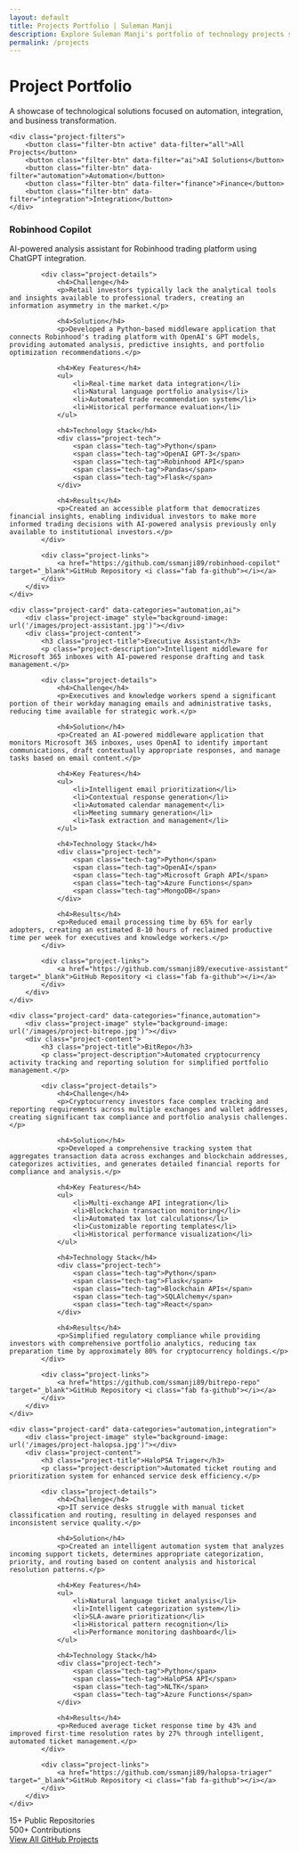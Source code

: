 ```yaml
---
layout: default
title: Projects Portfolio | Suleman Manji
description: Explore Suleman Manji's portfolio of technology projects showcasing cloud architecture, automation, and integration solutions.
permalink: /projects
---
```


<div class="projects-header animate-on-scroll">
    <h1 class="section-title">Project Portfolio</h1>
    <p class="lead-text">A showcase of technological solutions focused on automation, integration, and business transformation.</p>
    
    <div class="project-filters">
        <button class="filter-btn active" data-filter="all">All Projects</button>
        <button class="filter-btn" data-filter="ai">AI Solutions</button>
        <button class="filter-btn" data-filter="automation">Automation</button>
        <button class="filter-btn" data-filter="finance">Finance</button>
        <button class="filter-btn" data-filter="integration">Integration</button>
    </div>
</div>

<div class="projects-grid animate-on-scroll">
    <div class="project-card" data-categories="ai,integration">
        <div class="project-image" style="background-image: url('/images/project-robinhood.jpg')"></div>
        <div class="project-content">
            <h3 class="project-title">Robinhood Copilot</h3>
            <p class="project-description">AI-powered analysis assistant for Robinhood trading platform using ChatGPT integration.</p>
            
            <div class="project-details">
                <h4>Challenge</h4>
                <p>Retail investors typically lack the analytical tools and insights available to professional traders, creating an information asymmetry in the market.</p>
                
                <h4>Solution</h4>
                <p>Developed a Python-based middleware application that connects Robinhood's trading platform with OpenAI's GPT models, providing automated analysis, predictive insights, and portfolio optimization recommendations.</p>
                
                <h4>Key Features</h4>
                <ul>
                    <li>Real-time market data integration</li>
                    <li>Natural language portfolio analysis</li>
                    <li>Automated trade recommendation system</li>
                    <li>Historical performance evaluation</li>
                </ul>
                
                <h4>Technology Stack</h4>
                <div class="project-tech">
                    <span class="tech-tag">Python</span>
                    <span class="tech-tag">OpenAI GPT-3</span>
                    <span class="tech-tag">Robinhood API</span>
                    <span class="tech-tag">Pandas</span>
                    <span class="tech-tag">Flask</span>
                </div>
                
                <h4>Results</h4>
                <p>Created an accessible platform that democratizes financial insights, enabling individual investors to make more informed trading decisions with AI-powered analysis previously only available to institutional investors.</p>
            </div>
            
            <div class="project-links">
                <a href="https://github.com/ssmanji89/robinhood-copilot" target="_blank">GitHub Repository <i class="fab fa-github"></i></a>
            </div>
        </div>
    </div>
    
    <div class="project-card" data-categories="automation,ai">
        <div class="project-image" style="background-image: url('/images/project-assistant.jpg')"></div>
        <div class="project-content">
            <h3 class="project-title">Executive Assistant</h3>
            <p class="project-description">Intelligent middleware for Microsoft 365 inboxes with AI-powered response drafting and task management.</p>
            
            <div class="project-details">
                <h4>Challenge</h4>
                <p>Executives and knowledge workers spend a significant portion of their workday managing emails and administrative tasks, reducing time available for strategic work.</p>
                
                <h4>Solution</h4>
                <p>Created an AI-powered middleware application that monitors Microsoft 365 inboxes, uses OpenAI to identify important communications, draft contextually appropriate responses, and manage tasks based on email content.</p>
                
                <h4>Key Features</h4>
                <ul>
                    <li>Intelligent email prioritization</li>
                    <li>Contextual response generation</li>
                    <li>Automated calendar management</li>
                    <li>Meeting summary generation</li>
                    <li>Task extraction and management</li>
                </ul>
                
                <h4>Technology Stack</h4>
                <div class="project-tech">
                    <span class="tech-tag">Python</span>
                    <span class="tech-tag">OpenAI</span>
                    <span class="tech-tag">Microsoft Graph API</span>
                    <span class="tech-tag">Azure Functions</span>
                    <span class="tech-tag">MongoDB</span>
                </div>
                
                <h4>Results</h4>
                <p>Reduced email processing time by 65% for early adopters, creating an estimated 8-10 hours of reclaimed productive time per week for executives and knowledge workers.</p>
            </div>
            
            <div class="project-links">
                <a href="https://github.com/ssmanji89/executive-assistant" target="_blank">GitHub Repository <i class="fab fa-github"></i></a>
            </div>
        </div>
    </div>
    
    <div class="project-card" data-categories="finance,automation">
        <div class="project-image" style="background-image: url('/images/project-bitrepo.jpg')"></div>
        <div class="project-content">
            <h3 class="project-title">BitRepo</h3>
            <p class="project-description">Automated cryptocurrency activity tracking and reporting solution for simplified portfolio management.</p>
            
            <div class="project-details">
                <h4>Challenge</h4>
                <p>Cryptocurrency investors face complex tracking and reporting requirements across multiple exchanges and wallet addresses, creating significant tax compliance and portfolio analysis challenges.</p>
                
                <h4>Solution</h4>
                <p>Developed a comprehensive tracking system that aggregates transaction data across exchanges and blockchain addresses, categorizes activities, and generates detailed financial reports for compliance and analysis.</p>
                
                <h4>Key Features</h4>
                <ul>
                    <li>Multi-exchange API integration</li>
                    <li>Blockchain transaction monitoring</li>
                    <li>Automated tax lot calculations</li>
                    <li>Customizable reporting templates</li>
                    <li>Historical performance visualization</li>
                </ul>
                
                <h4>Technology Stack</h4>
                <div class="project-tech">
                    <span class="tech-tag">Python</span>
                    <span class="tech-tag">Flask</span>
                    <span class="tech-tag">Blockchain APIs</span>
                    <span class="tech-tag">SQLAlchemy</span>
                    <span class="tech-tag">React</span>
                </div>
                
                <h4>Results</h4>
                <p>Simplified regulatory compliance while providing investors with comprehensive portfolio analytics, reducing tax preparation time by approximately 80% for cryptocurrency holdings.</p>
            </div>
            
            <div class="project-links">
                <a href="https://github.com/ssmanji89/bitrepo-repo" target="_blank">GitHub Repository <i class="fab fa-github"></i></a>
            </div>
        </div>
    </div>
    
    <div class="project-card" data-categories="automation,integration">
        <div class="project-image" style="background-image: url('/images/project-halopsa.jpg')"></div>
        <div class="project-content">
            <h3 class="project-title">HaloPSA Triager</h3>
            <p class="project-description">Automated ticket routing and prioritization system for enhanced service desk efficiency.</p>
            
            <div class="project-details">
                <h4>Challenge</h4>
                <p>IT service desks struggle with manual ticket classification and routing, resulting in delayed responses and inconsistent service quality.</p>
                
                <h4>Solution</h4>
                <p>Created an intelligent automation system that analyzes incoming support tickets, determines appropriate categorization, priority, and routing based on content analysis and historical resolution patterns.</p>
                
                <h4>Key Features</h4>
                <ul>
                    <li>Natural language ticket analysis</li>
                    <li>Intelligent categorization system</li>
                    <li>SLA-aware prioritization</li>
                    <li>Historical pattern recognition</li>
                    <li>Performance monitoring dashboard</li>
                </ul>
                
                <h4>Technology Stack</h4>
                <div class="project-tech">
                    <span class="tech-tag">Python</span>
                    <span class="tech-tag">HaloPSA API</span>
                    <span class="tech-tag">NLTK</span>
                    <span class="tech-tag">Azure Functions</span>
                </div>
                
                <h4>Results</h4>
                <p>Reduced average ticket response time by 43% and improved first-time resolution rates by 27% through intelligent, automated ticket management.</p>
            </div>
            
            <div class="project-links">
                <a href="https://github.com/ssmanji89/halopsa-triager" target="_blank">GitHub Repository <i class="fab fa-github"></i></a>
            </div>
        </div>
    </div>
</div>

<div class="github-cta animate-on-scroll">
    <div class="github-stats">
        <div class="github-stat">
            <i class="fab fa-github"></i>
            <div class="stat-info">
                <span class="stat-number">15+</span>
                <span class="stat-label">Public Repositories</span>
            </div>
        </div>
        <div class="github-stat">
            <i class="fas fa-code-branch"></i>
            <div class="stat-info">
                <span class="stat-number">500+</span>
                <span class="stat-label">Contributions</span>
            </div>
        </div>
    </div>
    <a href="https://github.com/ssmanji89" target="_blank" class="btn">View All GitHub Projects</a>
</div>

<div class="dark-mode-toggle">
    <i class="fas fa-moon"></i>
</div>
